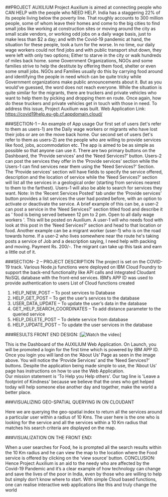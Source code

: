 ##PROJECT AUXILIUM
Project Auxilium is aimed at connecting people who CAN HELP with the people who NEED HELP. 
 India has a staggering 22% of its people living below the poverty line. That roughly accounts to 300 million people, some of whom leave their homes and come to the big cities to find small jobs like working at construction sites or moving around the city as small scale vendors, or working odd jobs on a daily wage basis, just to make less than $2 a day; and with the Covid-19 pandemic at hand, the situation for these people, took a turn for the worse. In no time, our daily wage workers could not find jobs and with public transport shut down, they were left with only two options; Either to starve in the city or walk hundreds of miles back home. some Government Organizations, NGOs and some families strive to help the destitute by offering them food, shelter or even some small jobs. NGOs and Families usually do this by carrying food around and identifying the people in need which can be quite tricky while Government organizations make public announcements about it. But as you would’ve guessed, the word does not reach everyone. While the situation is quite similar for the migrants, there are truckers and private vehicles who want to help them by picking and dropping them en route. Once again, how do these truckers and private vehicles get in touch with those in need. To address this issue, Project Auxilium was built.
Web Application Link: https://covid19help.eu-gb.cf.appdomain.cloud/

###SECTION-1 – An example of App usage
Our first set of users (let's refer to them as users-1) are the Daily wage workers or migrants who have lost their jobs or are on the move back home. Our second set of users (let's refer to them as users-2) are the people who are willing to provide services like food, jobs, accommodation etc.
The app is aimed to be as simple as possible so that anyone can use it. There are two primary buttons on the Dashboard, the ‘Provide services’ and the ‘Need Services?’ button.
Users-2 can post the services they offer in the ‘Provide services’ section while the Users-1 can find services near them using the ‘Need Services?’ Section.
The ‘Provide services’ section will have fields to specify the service offered, description and the location of service while the ‘Need Services?’ section will list all the services in a geological order (starting from services nearest to them to the farthest). Users-1 will also be able to search for services they want. 
Note: In the ‘Recent Services Posted’ tab under the ‘Provide services’ button provides a list services the user had posted before, with an option to activate or deactivate the service.
A brief example of this can be, a user-2 can post a service in the ‘Need Services?’ section titled food and describe it as ' food is being served between 12 pm to 2 pm. Open to all daily wage workers '. This will be posted on Auxilium. A user-1 will who needs food with look at this post in the ‘Need Services?’ section and head to that location or food. 
Another example can be a migrant worker (user-1) who is on the road towards home. If a user-2 who lives somewhere near the route he's taking posts a service of Job and a description saying, I need help with packing and moving. Payment Rs. 200/-. The migrant can take up this task and earn a little out of it.


###SECTION- 2 – PROJECT DESCRIPTION 
The project is set on the COVID-19 track. Various Node.js functions were deployed on IBM Cloud Foundry to support the back-end functionality like API calls and integrated Cloudant NoSQL database with the front-end services. IBM’s APP ID was used to provide authentication to users
List of Cloud functions created
1.	HELP_NEW_POST – To post services to Database
2.	HELP_GET_POST – To get the user’s services to the database
3.	USER_DATA_UPDATE – To update the user’s data in the database
4.	GET_HELP_SEARCH_COORDINATES – To add distance parameter to the queried service
5.	HELP_DELETE_POST – To delete service from database
6.	HELP_UPDATE_POST – To update the user services in the database 

###RESULTS
FRONT END DESIGN:
 [![Watch the video](https://github.com/malviyayash18/Project-Auxilium/blob/master/readme%20assets/Thumbnail.png)]

This is the Dashboard of the AUXILIUM Web Application. On Launch, you will be promoted a login for the first time which is powered by IBM APP ID. Once you login you will land on the ‘About Us’ Page as seen in the image above. You will notice the ‘Provide Services’ and the ‘Need Services?’ buttons. 
Despite the application being made simple to use, the ‘About Us’ page has instructions on how to use the Web Application.  
Our mission statement is 'To Help you Help others'. Our tag line is 'Leave a footprint of Kindness' because we believe that the ones who get helped today will help someone else another day and together, make the world a better place.

###VISUALIZING GEO-SPATIAL QUERYING IN ON CLOUDANT
 

Here we are querying the geo-spatial index to return all the services around a particular user within a radius of 10 Kms. The user here is the one who is looking for the service and all the services within a 10 Km radius that matches his search criteria are displayed on the map. 

###VISUALIZATION ON THE FRONT END:
 
When a user searches for Food, he is prompted all the search results within the 10 Km radius and he can view the map to the location where the Food service is offered by clicking on the ‘view source’ button.
CONCLUSION:
Hence Project Auxilium is an aid to the needy who are affected by the Covid-19 Pandemic and it’s a clear example of how technology can change and save the lives of the poor in India, even by those who are willing to help but simply don’t know where to start. With simple Cloud based functions, one can realise interactive web applications like this and truly change the world 

